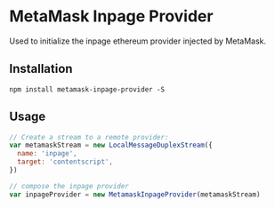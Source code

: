 # MetaMask Inpage Provider

Used to initialize the inpage ethereum provider injected by MetaMask.

## Installation

`npm install metamask-inpage-provider -S`

## Usage

```javascript
// Create a stream to a remote provider:
var metamaskStream = new LocalMessageDuplexStream({
  name: 'inpage',
  target: 'contentscript',
})

// compose the inpage provider
var inpageProvider = new MetamaskInpageProvider(metamaskStream)
```
